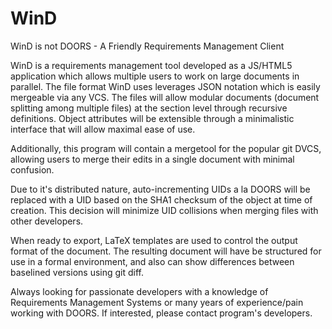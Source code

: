 # WinD
WinD is not DOORS - A Friendly Requirements Management Client

WinD is a requirements management tool developed as a JS/HTML5 application which allows multiple users to work on large documents in parallel. The file format WinD uses leverages JSON notation which is easily mergeable via any VCS. The files will allow modular documents (document splitting among multiple files) at the section level through recursive definitions. Object attributes will be extensible through a minimalistic interface that will allow maximal ease of use.

Additionally, this program will contain a mergetool for the popular git DVCS, allowing users to merge their edits in a single document with minimal confusion.

Due to it's distributed nature, auto-incrementing UIDs a la DOORS will be replaced with a UID based on the SHA1 checksum of the object at time of creation. This decision will minimize UID collisions when merging files with other developers.

When ready to export, LaTeX templates are used to control the output format of the document. The resulting document will have be structured for use in a formal environment, and also can show differences between baselined versions using git diff.

Always looking for passionate developers with a knowledge of Requirements Management Systems or many years of experience/pain working with DOORS. If interested, please contact program's developers.
